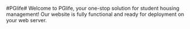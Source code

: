 #PGlife# 
Welcome to PGlife, your one-stop solution for student housing management! Our website is fully functional and ready for deployment on your web server. 
